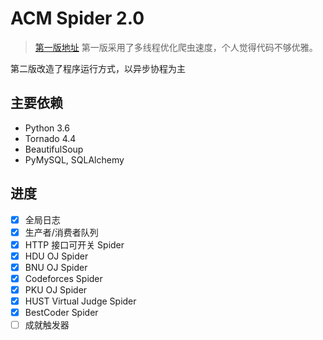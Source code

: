 # ACM Spider 2.0

> [第一版地址](https://github.com/Raynxxx/CUIT-ACM-Spider) 第一版采用了多线程优化爬虫速度，个人觉得代码不够优雅。

第二版改造了程序运行方式，以异步协程为主


## 主要依赖

* Python 3.6
* Tornado 4.4
* BeautifulSoup
* PyMySQL, SQLAlchemy

## 进度
- [X] 全局日志
- [X] 生产者/消费者队列
- [X] HTTP 接口可开关 Spider
- [X] HDU OJ Spider
- [X] BNU OJ Spider
- [X] Codeforces Spider
- [X] PKU OJ Spider
- [X] HUST Virtual Judge Spider
- [X] BestCoder Spider
- [ ] 成就触发器